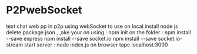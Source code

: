 # P2PwebSocket
text chat web pp in p2p using webSocket
to use on local install node js
delete package.json , ,ake your on using : npm init
on the folder : npm install --save express 
npm install --save socket.io
npm install --save socket.io-stream
start server : node index.js 
on browser tape localhost:3000
